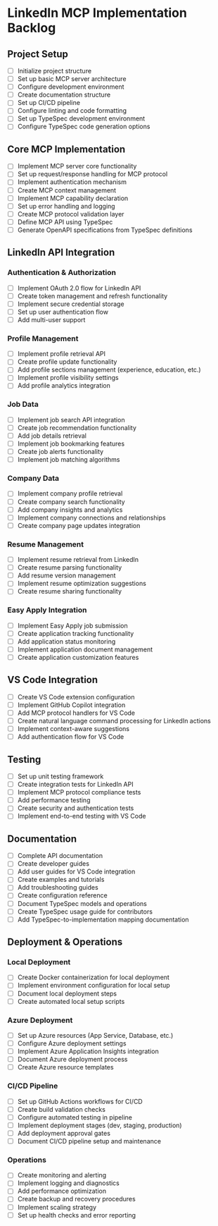 # LinkedIn MCP Implementation Backlog

## Project Setup

- [ ] Initialize project structure
- [ ] Set up basic MCP server architecture
- [ ] Configure development environment
- [ ] Create documentation structure
- [ ] Set up CI/CD pipeline
- [ ] Configure linting and code formatting
- [ ] Set up TypeSpec development environment
- [ ] Configure TypeSpec code generation options

## Core MCP Implementation

- [ ] Implement MCP server core functionality
- [ ] Set up request/response handling for MCP protocol
- [ ] Implement authentication mechanism
- [ ] Create MCP context management
- [ ] Implement MCP capability declaration
- [ ] Set up error handling and logging
- [ ] Create MCP protocol validation layer
- [ ] Define MCP API using TypeSpec
- [ ] Generate OpenAPI specifications from TypeSpec definitions

## LinkedIn API Integration

### Authentication & Authorization

- [ ] Implement OAuth 2.0 flow for LinkedIn API
- [ ] Create token management and refresh functionality
- [ ] Implement secure credential storage
- [ ] Set up user authentication flow
- [ ] Add multi-user support

### Profile Management

- [ ] Implement profile retrieval API
- [ ] Create profile update functionality
- [ ] Add profile sections management (experience, education, etc.)
- [ ] Implement profile visibility settings
- [ ] Add profile analytics integration

### Job Data

- [ ] Implement job search API integration
- [ ] Create job recommendation functionality
- [ ] Add job details retrieval
- [ ] Implement job bookmarking features
- [ ] Create job alerts functionality
- [ ] Implement job matching algorithms

### Company Data

- [ ] Implement company profile retrieval
- [ ] Create company search functionality
- [ ] Add company insights and analytics
- [ ] Implement company connections and relationships
- [ ] Create company page updates integration

### Resume Management

- [ ] Implement resume retrieval from LinkedIn
- [ ] Create resume parsing functionality
- [ ] Add resume version management
- [ ] Implement resume optimization suggestions
- [ ] Create resume sharing functionality

### Easy Apply Integration

- [ ] Implement Easy Apply job submission
- [ ] Create application tracking functionality
- [ ] Add application status monitoring
- [ ] Implement application document management
- [ ] Create application customization features

## VS Code Integration

- [ ] Create VS Code extension configuration
- [ ] Implement GitHub Copilot integration
- [ ] Add MCP protocol handlers for VS Code
- [ ] Create natural language command processing for LinkedIn actions
- [ ] Implement context-aware suggestions
- [ ] Add authentication flow for VS Code

## Testing

- [ ] Set up unit testing framework
- [ ] Create integration tests for LinkedIn API
- [ ] Implement MCP protocol compliance tests
- [ ] Add performance testing
- [ ] Create security and authentication tests
- [ ] Implement end-to-end testing with VS Code

## Documentation

- [ ] Complete API documentation
- [ ] Create developer guides
- [ ] Add user guides for VS Code integration
- [ ] Create examples and tutorials
- [ ] Add troubleshooting guides
- [ ] Create configuration reference
- [ ] Document TypeSpec models and operations
- [ ] Create TypeSpec usage guide for contributors
- [ ] Add TypeSpec-to-implementation mapping documentation

## Deployment & Operations

### Local Deployment
- [ ] Create Docker containerization for local deployment
- [ ] Implement environment configuration for local setup
- [ ] Document local deployment steps
- [ ] Create automated local setup scripts

### Azure Deployment
- [ ] Set up Azure resources (App Service, Database, etc.)
- [ ] Configure Azure deployment settings
- [ ] Implement Azure Application Insights integration
- [ ] Document Azure deployment process
- [ ] Create Azure resource templates

### CI/CD Pipeline
- [ ] Set up GitHub Actions workflows for CI/CD
- [ ] Create build validation checks
- [ ] Configure automated testing in pipeline
- [ ] Implement deployment stages (dev, staging, production)
- [ ] Add deployment approval gates
- [ ] Document CI/CD pipeline setup and maintenance

### Operations
- [ ] Create monitoring and alerting
- [ ] Implement logging and diagnostics
- [ ] Add performance optimization
- [ ] Create backup and recovery procedures
- [ ] Implement scaling strategy
- [ ] Set up health checks and error reporting